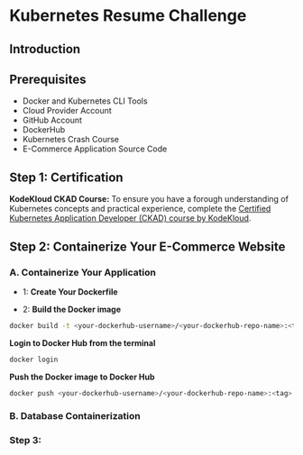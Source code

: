 # Kubernetes Resume Challenge

## Introduction



## Prerequisites 

- Docker and Kubernetes CLI Tools
- Cloud Provider Account
- GitHub Account
- DockerHub
- Kubernetes Crash Course
- E-Commerce Application Source Code

## Step 1: Certification

**KodeKloud CKAD Course:** To ensure you have a forough understanding of Kubernetes concepts and practical experience, complete the [Certified Kubernetes Application Developer (CKAD) course by KodeKloud](https://kodekloud.com/courses/certified-kubernetes-application-developer-ckad/).

## Step 2: Containerize Your E-Commerce Website

### A. Containerize Your Application

- 1: 
**Create Your Dockerfile**

- 2: 
**Build the Docker image**
```bash
docker build -t <your-dockerhub-username>/<your-dockerhub-repo-name>:<tag> .
```
**Login to Docker Hub from the terminal**
```bash
docker login
```
**Push the Docker image to Docker Hub**
```bash
docker push <your-dockerhub-username>/<your-dockerhub-repo-name>:<tag>
```
### B. Database Containerization

### Step 3:
